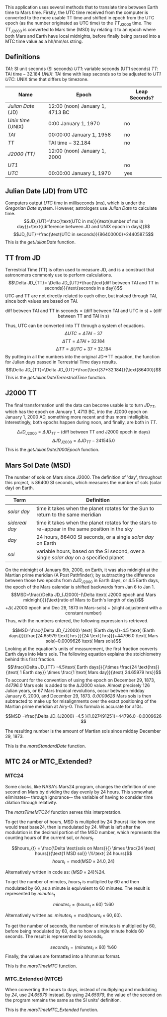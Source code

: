 
This application uses several methods that to translate time between Earth time to Mars time. Firstly, the UTC time received from the computer is converted to the more usable TT time and shifted in epoch from the UTC epoch (as the number originated as UTC time) to the $TT_{J2000}$ time. The $TT_{J2000}$ is converted to Mars time (MSD) by relating it to an epoch where both Mars and Earth have local midnights, before finally being parsed into a MTC time value as a hh/mm/ss string.

## Definitions

*TAI*: SI unit seconds (SI seconds)
*UT1*: variable seconds (UT1 seconds)
*TT*: $\text{TAI time} - 32.184$
*UNIX*: TAI time with leap seconds so to be adjusted to *UT1*
*UTC*: UNIX time that differs by timezone.

| Name               | Epoch                           | Leap Seconds? |
| ------------------ | ------------------------------- | ------------- |
| *Julian Date* (JD) | 12:00 (noon) January 1, 4713 BC |               |
| *Unix time* (UNIX) | 0:00 January 1, 1970            | no            |
| *TAI*              | 00:00:00 January 1, 1958        | no            |
| *TT*               | $\text{TAI time} - 32.184$      | no            |
| *J2000 (TT)*       | 12:00 (noon) January 1, 2000    |               |
| *UT1*              |                                 | no            |
| *UTC*              | 00:00:00 January 1, 1970        | yes           |

## Julian Date (JD) from UTC

Computers output *UTC* time in milliseconds (ms), which is under the *Gregorian Date* system. However, astrologers use *Julian Date* to calculate time.
$$JD_{UT}=\frac{\text{UTC in ms}}{\text{number of ms in day}}+\text{(difference between JD and UNIX epoch in days)}$$
$$JD_{UT}=\frac{\text{UTC in seconds}}{86400000}+2440587.5$$
This is the *getJulianDate* function.

## TT from JD

Terrestrial Time (TT) is often used to measure JD, and is a construct that astronomers commonly use to perform calculations.
$$\Delta JD_{TT}= \Delta JD_{UT}+\frac{\text{diff between TAI and TT in seconds}}{\text{seconds in a day}}$$
UTC and TT are not directly related to each other, but instead through TAI, since both values are based on TAI.

$$\text{diff between TAI and TT in seconds}=\text{(diff between TAI and UTC in s)}+\text{(diff between TT and TAI in s)}$$

Thus, UTC can be converted into TT through a system of equations.
$$\Delta UTC=\Delta TAI-37$$
$$\Delta TT=\Delta TAI+32.184$$
$$\Delta TT= \Delta UTC+37+32.184$$
By putting in all the numbers into the original JD->TT equation, the function for Julian days passed in Terrestrial Time days results.
$$\Delta JD_{TT}=\Delta JD_{UT}+\frac{\text{37+32.184}}{\text{86400}}$$
This is the *getJulianDateTerrestrialTime* function.

## J2000 TT

The final transformation until the data can become usable is to turn $JD_{TT}$, which has the epoch on January 1, 4713 BC, into the $\text{J2000 epoch}$ on January 1, 2000 AD, something more recent and thus more intelligible. Interestingly, both epochs happen during noon, and finally, are both in *TT*.

$$\Delta JD_{J2000}=\Delta JD_{TT}-\text{(diff between TT and J2000 epoch in days)}$$
$$\Delta JD_{J2000}=\Delta JD_{TT}-241545.0$$
This is the *getJulianDate2000Epoch* function.

<div style="page-break-after: always;"></div>

## Mars Sol Date (MSD)

The number of sols on Mars since J2000. The definition of 'day', throughout this project, is 86400 SI seconds, which measures the number of sols (solar day) on Earth.

| Term           | Definition                                                                                       |
| -------------- | ------------------------------------------------------------------------------------------------ |
| *solar day*    | time it takes when the planet rotates for the Sun to return to the same meridian                 |
| *sidereal day* | time it takes when the planet rotates for the stars to re-appear in the same position in the sky |
| *day*          | 24 hours, 86400 SI seconds, or a single *solar day* on Earth                                     |
| *sol*          | variable hours, based on the SI second, over a single *solar day* on a specified planet          |

On the midnight of January 6th, 2000, on Earth, it was also midnight at the Martian prime meridian (A Post Pathfinder); by subtracting the difference between those two epochs from $\Delta JD_{J2000}$ in Earth days, or 4.5 Earth days, the epoch of the Mars calendar is shifted backwards from Jan 6 to Jan 1.
$$MSD=\frac{\Delta JD_{J2000}-(\Delta \text{ J2000 epoch and Mars midnight})}{\text{ratio of Mars to Earth's length of day}}$$$$+\Delta (\text{ J2000 epoch and Dec 29, 1873 in Mars-sols}) + \text{(slight adjustment with a constant number)}$$
Thus, with the numbers entered, the following expression is retrieved.

$$MSD=\frac{\Delta JD_{J2000} \text{ (Earth days)}-4.5 \text{ (Earth days)}}{\frac{24.65979 \text{ hrs }}{24 \text{ hrs}}}+44796.0 \text{ Mars sols}-0.0009626 \text{ Mars sols}$$
Looking at the equation's units of measurement, the first fraction converts Earth days into Mars sols. The following equation explains the stoichiometry behind this first fraction. 
$$\frac{\Delta JD_{TT} -4.5\text{ Earth days}}{}\times \frac{24 \text{hrs}}{\text{ 1 Earth day}} \times \frac{1 \text{ Mars day}}{\text{ 24.65979 hrs}}$$
To account for the convention of using the epoch on December 29, 1873, *44796.0* Mars sols is added to the ΔJ2000 value. Almost precisely 126 Julian years, or 67 Mars tropical revolutions, occur between midday January 6, 2000, and December 29, 1873. *0.0009626* Mars sols is then subtracted to make up for misalignments over the exact positioning of the Martian prime meridian at Airy-0. This formula is accurate for ±10s.

$$MSD =\frac{\Delta JD_{J2000} -4.5 }{1.027491251}+44796.0 -0.0009626 $$

The resulting number is the amount of Martian sols since midday December 29, 1873.

This is the *marsStandardDate* function.

## MTC 24 or MTC_Extended?

### MTC24

Some clocks, like NASA's Mars24 program, changes the definition of one second on Mars by dividing the day evenly by 24 hours. This somewhat eliminates-- through ignorance-- the variable of having to consider time dilation through relativity.

The *marsTimeMTC24* function serves this interpretation.

To get the number of hours, MSD is multiplied by 24 (hours) like how one would treat base24, then is modulated by 24. What is left after the modulation is the decimal portion of the MSD number, which represents the counting hours of the current sol, or $hours_{t}$

$$hours_{t}  = \frac{\Delta \text{sols on Mars}}{} \times \frac{24 \text{ hours}}{\text{1 MSD sol}} \%\text{ 24 hours}$$
$$hours_{t} = \text{mod}(MSD \times 24.0, 24)$$

Alternatively written in code as: $(MSD \times 24) \% 24$.

To get the number of minutes, $hours_{t}$ is multiplied by 60 and then modulated by 60, as a minute is equivalent to 60 minutes. The result is represented by $minutes_{t}$

$$minutes_{t}= (hours_{t} \times 60)\text{ \% 60 }$$

Alternatively written as: $minutes_{t} = \text{mod}(hours_{t} \times 60, 60)$.

To get the number of seconds, the number of minutes is multiplied by 60, before being modulated by 60, due to how a single minute holds 60 seconds. The result is represented by $seconds_{t}$

$$seconds_{t}= (minutes_{t} \times 60)\text{ \% 60 }$$
Finally, the values are formatted into a hh:mm:ss format.

This is the *marsTimeMTC* function.



### MTC_Extended (MTCE)

When converting the hours to days, instead of multiplying and modulating by *24*, use *24.65979* instead. By using *24.65979*, the value of the second on the program remains the same as the SI units' definition.

This is the *marsTimeMTC_Extended* function.

